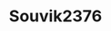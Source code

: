 ---
title: Souvik2376
github: https://github.com/Souvik2376
mode: dark
transition: 3s
archetype:
  - Little Bit of Everything
---